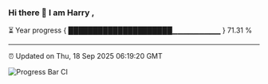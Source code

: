 ### Hi there 👋 I am Harry , 

⏳ Year progress { █████████████████████▁▁▁▁▁▁▁▁▁ } 71.31 %

---

⏰ Updated on Thu, 18 Sep 2025 06:19:20 GMT

![Progress Bar CI](https://github.com/duykhang68/duykhang68/workflows/Progress%20Bar%20CI/badge.svg)
